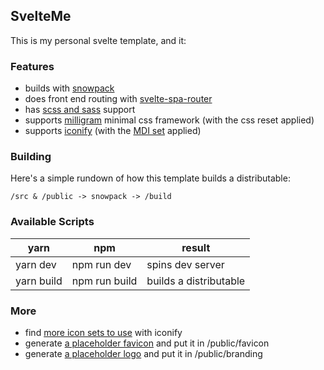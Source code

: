 ## SvelteMe

This is my personal svelte template, and it:

### Features
- builds with [snowpack](https://www.snowpack.dev)
- does front end routing with [svelte-spa-router](https://github.com/ItalyPaleAle/svelte-spa-router)
- has [scss and sass](https://sass-lang.com/documentation/syntax) support
- supports [milligram](https://milligram.io/getting-started.html) minimal css framework (with the css reset applied)
- supports [iconify](https://iconify.design) (with the [MDI set](https://iconify.design/icon-sets/mdi) applied)

### Building
Here's a simple rundown of how this template builds a distributable:

`/src & /public -> snowpack -> /build`

### Available Scripts
| yarn       | npm           | result					|
| ---------- | ------------- | ------------------------ |
| yarn dev   | npm run dev   | spins dev server			|
| yarn build | npm run build | builds a distributable	|

### More
- find [more icon sets to use](https://iconify.design/icon-sets) with iconify
- generate [a placeholder favicon](https://favicon.io/favicon-generator) and put it in /public/favicon
- generate [a placeholder logo](https://brandhub.io/logos) and put it in /public/branding
